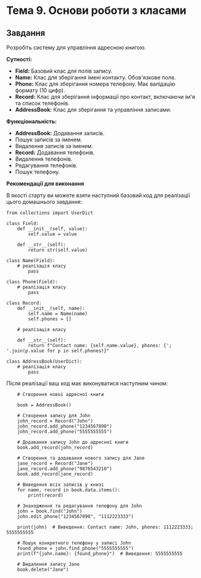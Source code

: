 # Тема 9. Основи роботи з класами

## Завдання
Розробіть систему для управління адресною книгою.

**Сутності:**

- **Field:** Базовий клас для полів запису.
- **Name:** Клас для зберігання імені контакту. Обов'язкове поле.
- **Phone:** Клас для зберігання номера телефону. Має валідацію формату (10 цифр).
- **Record:** Клас для зберігання інформації про контакт, включаючи ім'я та список телефонів.
- **AddressBook:** Клас для зберігання та управління записами.

**Функціональність:**

- **AddressBook:** Додавання записів.
- Пошук записів за іменем.
- Видалення записів за іменем.
- **Record:** Додавання телефонів.
- Видалення телефонів.
- Редагування телефонів.
- Пошук телефону.

**Рекомендації для виконання**

В якості старту ви можете взяти наступний базовий код для реалізації цього домашнього завдання:

```
from collections import UserDict

class Field:
    def __init__(self, value):
        self.value = value

    def __str__(self):
        return str(self.value)

class Name(Field):
    # реалізація класу
		pass

class Phone(Field):
    # реалізація класу
		pass

class Record:
    def __init__(self, name):
        self.name = Name(name)
        self.phones = []

    # реалізація класу

    def __str__(self):
        return f"Contact name: {self.name.value}, phones: {'; '.join(p.value for p in self.phones)}"

class AddressBook(UserDict):
    # реалізація класу
		pass

```

Після реалізації ваш код має виконуватися наступним чином:

```
    # Створення нової адресної книги

    book = AddressBook()

    # Створення запису для John
    john_record = Record("John")
    john_record.add_phone("1234567890")
    john_record.add_phone("5555555555")

    # Додавання запису John до адресної книги
    book.add_record(john_record)

    # Створення та додавання нового запису для Jane
    jane_record = Record("Jane")
    jane_record.add_phone("9876543210")
    book.add_record(jane_record)

    # Виведення всіх записів у книзі
    for name, record in book.data.items():
        print(record)

    # Знаходження та редагування телефону для John
    john = book.find("John")
    john.edit_phone("1234567890", "1112223333")

    print(john)  # Виведення: Contact name: John, phones: 1112223333; 5555555555

    # Пошук конкретного телефону у записі John
    found_phone = john.find_phone("5555555555")
    print(f"{john.name}: {found_phone}")  # Виведення: 5555555555

    # Видалення запису Jane
    book.delete("Jane")
```
